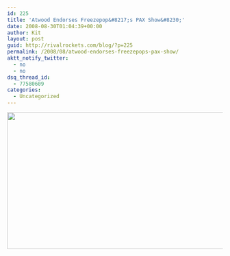 ```yaml
---
id: 225
title: 'Atwood Endorses Freezepop&#8217;s PAX Show&#8230;'
date: 2008-08-30T01:04:39+00:00
author: Kit
layout: post
guid: http://rivalrockets.com/blog/?p=225
permalink: /2008/08/atwood-endorses-freezepops-pax-show/
aktt_notify_twitter:
  - no
  - no
dsq_thread_id:
  - 77580609
categories:
  - Uncategorized
---
```

<img class="alignnone size-full wp-image-226" title="freezepop-ftw" src="http://rivalrockets.com/blog/wp-content/uploads/2008/08/freezepop-ftw.png" alt="" width="558" height="319" />